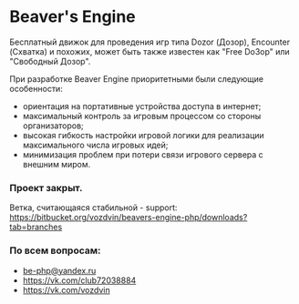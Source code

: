 # Beaver's Engine
Бесплатный движок для проведения игр типа Dozor (Дозор), Encounter (Схватка) и похожих, может быть также известен как "Free Do3op" или "Свободный Дозор".

При разработке Beaver Engine приоритетными были следующие особенности:

- ориентация на портативные устройства доступа в интернет;
- максимальный контроль за игровым процессом со стороны организаторов;
- высокая гибкость настройки игровой логики для реализации максимального числа игровых идей;
- минимизация проблем при потери связи игрового сервера с внешним миром.

### Проект закрыт.

Ветка, считающаяся стабильной - support:
https://bitbucket.org/vozdvin/beavers-engine-php/downloads?tab=branches

### По всем вопросам:

- be-php@yandex.ru
- https://vk.com/club72038884
- https://vk.com/vozdvin